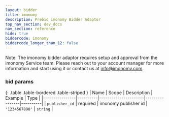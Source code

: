 ```yaml
---
layout: bidder
title: imonomy
description: Prebid imonomy Bidder Adaptor
top_nav_section: dev_docs
nav_section: reference
hide: true
biddercode: imonomy
biddercode_longer_than_12: false
---
```

Note:
The imonomy bidder adaptor requires setup and approval from the imonomy Service team. Please reach out to your account manager for more information and start using it or contact us at info@imonomy.com.

### bid params

{: .table .table-bordered .table-striped }
| Name           | Scope    | Description          | Example        | Type     |
|----------------|----------|----------------------|----------------|----------|
| `publisher_id` | required | imonomy publisher id | `'1234567890'` | `string` |

